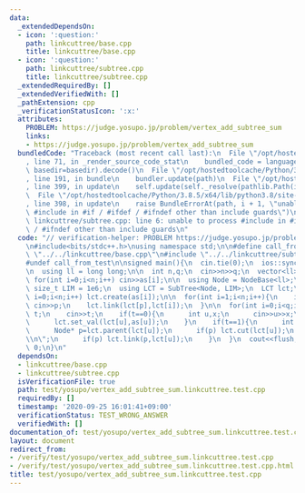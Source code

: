 ```yaml
---
data:
  _extendedDependsOn:
  - icon: ':question:'
    path: linkcuttree/base.cpp
    title: linkcuttree/base.cpp
  - icon: ':question:'
    path: linkcuttree/subtree.cpp
    title: linkcuttree/subtree.cpp
  _extendedRequiredBy: []
  _extendedVerifiedWith: []
  _pathExtension: cpp
  _verificationStatusIcon: ':x:'
  attributes:
    PROBLEM: https://judge.yosupo.jp/problem/vertex_add_subtree_sum
    links:
    - https://judge.yosupo.jp/problem/vertex_add_subtree_sum
  bundledCode: "Traceback (most recent call last):\n  File \"/opt/hostedtoolcache/Python/3.8.5/x64/lib/python3.8/site-packages/onlinejudge_verify/documentation/build.py\"\
    , line 71, in _render_source_code_stat\n    bundled_code = language.bundle(stat.path,\
    \ basedir=basedir).decode()\n  File \"/opt/hostedtoolcache/Python/3.8.5/x64/lib/python3.8/site-packages/onlinejudge_verify/languages/cplusplus.py\"\
    , line 191, in bundle\n    bundler.update(path)\n  File \"/opt/hostedtoolcache/Python/3.8.5/x64/lib/python3.8/site-packages/onlinejudge_verify/languages/cplusplus_bundle.py\"\
    , line 399, in update\n    self.update(self._resolve(pathlib.Path(included), included_from=path))\n\
    \  File \"/opt/hostedtoolcache/Python/3.8.5/x64/lib/python3.8/site-packages/onlinejudge_verify/languages/cplusplus_bundle.py\"\
    , line 398, in update\n    raise BundleErrorAt(path, i + 1, \"unable to process\
    \ #include in #if / #ifdef / #ifndef other than include guards\")\nonlinejudge_verify.languages.cplusplus_bundle.BundleErrorAt:\
    \ linkcuttree/subtree.cpp: line 6: unable to process #include in #if / #ifdef\
    \ / #ifndef other than include guards\n"
  code: "// verification-helper: PROBLEM https://judge.yosupo.jp/problem/vertex_add_subtree_sum\n\
    \n#include<bits/stdc++.h>\nusing namespace std;\n\n#define call_from_test\n#include\
    \ \"../../linkcuttree/base.cpp\"\n#include \"../../linkcuttree/subtree.cpp\"\n\
    #undef call_from_test\n\nsigned main(){\n  cin.tie(0);\n  ios::sync_with_stdio(0);\n\
    \n  using ll = long long;\n\n  int n,q;\n  cin>>n>>q;\n  vector<ll> as(n);\n \
    \ for(int i=0;i<n;i++) cin>>as[i];\n\n  using Node = NodeBase<ll>;\n  constexpr\
    \ size_t LIM = 1e6;\n  using LCT = SubTree<Node, LIM>;\n  LCT lct;\n\n  for(int\
    \ i=0;i<n;i++) lct.create(as[i]);\n\n  for(int i=1;i<n;i++){\n    int p;\n   \
    \ cin>>p;\n    lct.link(lct[p],lct[i]);\n  }\n\n  for(int i=0;i<q;i++){\n    int\
    \ t;\n    cin>>t;\n    if(t==0){\n      int u,x;\n      cin>>u>>x;\n      as[u]+=x;\n\
    \      lct.set_val(lct[u],as[u]);\n    }\n    if(t==1){\n      int u;\n      cin>>u;\n\
    \      Node* p=lct.parent(lct[u]);\n      if(p) lct.cut(lct[u]);\n      cout<<lct.query(lct[u])<<\"\
    \\n\";\n      if(p) lct.link(p,lct[u]);\n    }\n  }\n  cout<<flush;\n  return\
    \ 0;\n}\n"
  dependsOn:
  - linkcuttree/base.cpp
  - linkcuttree/subtree.cpp
  isVerificationFile: true
  path: test/yosupo/vertex_add_subtree_sum.linkcuttree.test.cpp
  requiredBy: []
  timestamp: '2020-09-25 16:01:41+09:00'
  verificationStatus: TEST_WRONG_ANSWER
  verifiedWith: []
documentation_of: test/yosupo/vertex_add_subtree_sum.linkcuttree.test.cpp
layout: document
redirect_from:
- /verify/test/yosupo/vertex_add_subtree_sum.linkcuttree.test.cpp
- /verify/test/yosupo/vertex_add_subtree_sum.linkcuttree.test.cpp.html
title: test/yosupo/vertex_add_subtree_sum.linkcuttree.test.cpp
---
```

